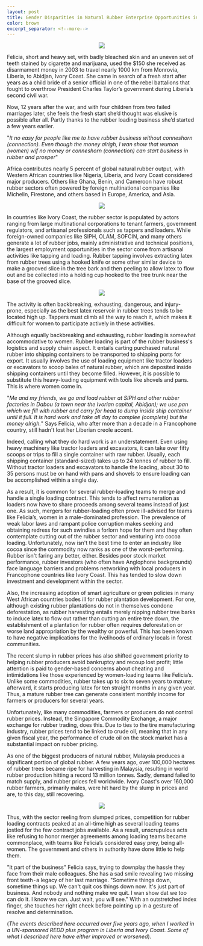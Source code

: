 ```yaml
---
layout: post
title: Gender Disparities in Natural Rubber Enterprise Opportunities in Ivory Coast
color: brown
excerpt_separator: <!--more-->
---
```


<p align="center" width = "800" height = "300" alt = "Manual rubber loading using bare hands a common practice in West Africa | image courtesy of Google"><img src = "/assets/img/pexels/loading.jpeg" /></p>

Felicia, short and heavy set, with badly bleached skin and an uneven set of teeth stained by cigarette and marijuana, used the $150 she received as disarmament money in 2003 to travel nearly 1000 km from Monrovia, Liberia, to Abidjan, Ivory Coast. <!--more--> She came in search of a fresh start after years as a child bride of a senior official in one of the rebel battalions that fought to overthrow President Charles Taylor’s government during Liberia’s second civil war.

Now, 12 years after the war, and with four children from two failed marriages later, she feels the fresh start she’d thought was elusive is possible after all. Partly thanks to the rubber loading business she’d started a few years earlier.

"*It no easy for people like me to have rubber business without conneshorn (connection). Even though the money alrigh, I wan show that wumon (women) wif no money or conneshorn (connection) can start business in rubber and prosper*"

Africa contributes nearly 5 percent of global natural rubber output, with Western African countries like Nigeria, Liberia, and Ivory Coast considered major producers. Others like Ghana, Benin, and Cameroon have robust rubber sectors often powered by foreign multinational companies like Michelin, Firestone, and others based in Europe, America, and Asia.

<p align="center" width = "400" height = "200" alt = "Major rubber producing countries in 2014 | WorldAtlas.com"><img src = "/assets/img/pexels/rubber_producers.png" /></p>

In countries like Ivory Coast, the rubber sector is populated by actors ranging from large multinational corporations to tenant farmers, government regulators, and artisanal professionals such as tappers and loaders. While foreign-owned companies like SIPH, OLAM, SOFCIN, and many others generate a lot of rubber jobs, mainly administrative and technical positions, the largest employment opportunities in the sector come from artisanal activities like tapping and loading. Rubber tapping involves extracting latex from rubber trees using a hooked knife or some other similar device to make a grooved slice in the tree bark and then peeling to allow latex to flow out and be collected into a holding cup hooked to the tree trunk near the base of the grooved slice.

<p align="center" width = "800" height = "300" alt = "Extracting rubber latex | courtesy of google"><img src = "/assets/img/pexels/tapper.jpeg" /></p>


The activity is often backbreaking, exhausting, dangerous, and injury-prone, especially as the best latex reservoir in rubber trees tends to be located high up. Tappers must climb all the way to reach it, which makes it difficult for women to participate actively in these activities.

Although equally backbreaking and exhausting, rubber loading is somewhat accommodative to women. Rubber loading is part of the rubber business's logistics and supply chain aspect. It entails carting purchased natural rubber into shipping containers to be transported to shipping ports for export. It usually involves the use of loading equipment like tractor loaders or excavators to scoop bales of natural rubber, which are deposited inside shipping containers until they become filled. However, it is possible to substitute this heavy-loading equipment with tools like shovels and pans. This is where women come in.

"*Me and my friends, we go and load rubber at SIPH and other rubber factories in Dabou (a town near the Ivorian capital, Abidjan); we use pan which we fill with rubber and carry for head to dump inside ship container until it full. It is hard work and take all day to complee (complete) but the money alrigh.*" Says Felicia, who after more than a decade in a Francophone country, still hadn't lost her Liberian creole accent.

Indeed, calling what they do hard work is an understatement. Even using heavy machinery like tractor loaders and excavators, it can take over fifty scoops or trips to fill a single container with raw rubber. Usually, each shipping container (standard-sized) takes up to 24 tonnes of rubber to fill. Without tractor loaders and excavators to handle the loading, about 30 to 35 persons must be on hand with pans and shovels to ensure loading can be accomplished within a single day.

As a result, it is common for several rubber-loading teams to merge and handle a single loading contract. This tends to affect remuneration as loaders now have to share proceeds among several teams instead of just one. As such, mergers for rubber-loading often prove ill-advised for teams like Felicia’s, women in a male-dominated profession. The prevalence of weak labor laws and rampant police corruption makes seeking and obtaining redress for such swindles a forlorn hope for them and they often contemplate cutting out of the rubber sector and venturing into cocoa loading. Unfortunately, now isn't the best time to enter an industry like cocoa since the commodity now ranks as one of the worst-performing. Rubber isn't faring any better, either. Besides poor stock market performance, rubber investors (who often have Anglophone backgrounds) face language barriers and problems networking with local producers in Francophone countries like Ivory Coast. This has tended to slow down investment and development within the sector.

Also, the increasing adoption of smart agriculture or green policies in many West African countries bodes ill for rubber plantation development. For one, although existing rubber plantations do not in themselves condone deforestation, as rubber harvesting entails merely nipping rubber tree barks to induce latex to flow out rather than cutting an entire tree down, the establishment of a plantation for rubber often requires deforestation or worse land appropriation by the wealthy or powerful. This has been known to have negative implications for the livelihoods of ordinary locals in forest communities.

The recent slump in rubber prices has also shifted government priority to helping rubber producers avoid bankruptcy and recoup lost profit; little attention is paid to gender-based concerns about cheating and intimidations like those experienced by women-loading teams like Felicia’s. Unlike some commodities, rubber takes up to six to seven years to mature; afterward, it starts producing latex for ten straight months in any given year. Thus, a mature rubber tree can generate consistent monthly income for farmers or producers for several years.

Unfortunately, like many commodities, farmers or producers do not control rubber prices. Instead, the Singapore Commodity Exchange, a major exchange for rubber trading, does this. Due to ties to the tire manufacturing industry, rubber prices tend to be linked to crude oil, meaning that in any given fiscal year, the performance of crude oil on the stock market has a substantial impact on rubber pricing.

As one of the biggest producers of natural rubber, Malaysia produces a significant portion of global rubber. A few years ago, over 100,000 hectares of rubber trees became ripe for harvesting in Malaysia, resulting in world rubber production hitting a record 13 million tonnes. Sadly, demand failed to match supply, and rubber prices fell worldwide. Ivory Coast's over 160,000 rubber farmers, primarily males, were hit hard by the slump in prices and are, to this day, still recovering.

<p align="center" width = "800" height = "300" alt = "Uncertain stockmarket trends affects ruber trade in africa | Google"><img src = "/assets/img/pexels/stockmarket.png" /></p>

Thus, with the sector reeling from slumped prices, competition for rubber loading contracts peaked at an all-time high as several loading teams jostled for the few contract jobs available. As a result, unscrupulous acts like refusing to honor merger agreements among loading teams became commonplace, with teams like Felicia’s considered easy prey, being all-women. The government and others in authority have done little to help them.

"It part of the business" Felicia says, trying to downplay the hassle they face from their male colleagues. She has a sad smile revealing two missing front teeth - a legacy of her last marriage. "Sometime things down, sometime things up. We can't quit cos things down now. It's just part of business. And nobody and nothing make we quit. I wan show dat we too can do it. I know we can. Just wait, you will see." With an outstretched index finger, she touches her right cheek before pointing up in a gesture of resolve and determination.


(*The events described here occurred over five years ago, when I worked in a UN-sponsored REDD plus program in Liberia and Ivory Coast. Some of what I described here have either improved or worsened*).
